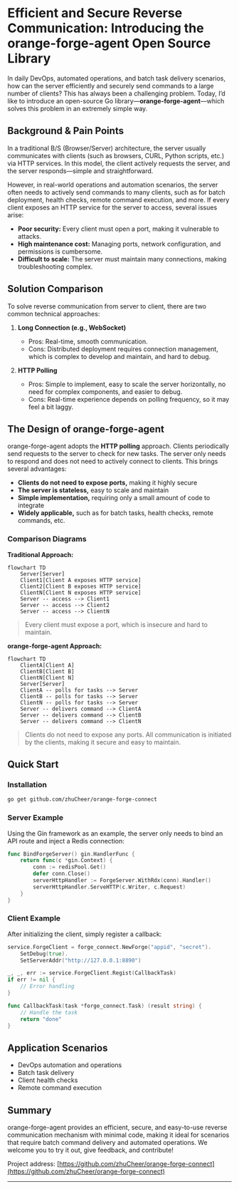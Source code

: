 # Efficient and Secure Reverse Communication: Introducing the orange-forge-agent Open Source Library

In daily DevOps, automated operations, and batch task delivery scenarios, how can the server efficiently and securely send commands to a large number of clients? This has always been a challenging problem. Today, I’d like to introduce an open-source Go library—**orange-forge-agent**—which solves this problem in an extremely simple way.

## Background & Pain Points

In a traditional B/S (Browser/Server) architecture, the server usually communicates with clients (such as browsers, CURL, Python scripts, etc.) via HTTP services. In this model, the client actively requests the server, and the server responds—simple and straightforward.

However, in real-world operations and automation scenarios, the server often needs to actively send commands to many clients, such as for batch deployment, health checks, remote command execution, and more. If every client exposes an HTTP service for the server to access, several issues arise:

- **Poor security:** Every client must open a port, making it vulnerable to attacks.
- **High maintenance cost:** Managing ports, network configuration, and permissions is cumbersome.
- **Difficult to scale:** The server must maintain many connections, making troubleshooting complex.

## Solution Comparison

To solve reverse communication from server to client, there are two common technical approaches:

1. **Long Connection (e.g., WebSocket)**
   - Pros: Real-time, smooth communication.
   - Cons: Distributed deployment requires connection management, which is complex to develop and maintain, and hard to debug.

2. **HTTP Polling**
   - Pros: Simple to implement, easy to scale the server horizontally, no need for complex components, and easier to debug.
   - Cons: Real-time experience depends on polling frequency, so it may feel a bit laggy.

## The Design of orange-forge-agent

orange-forge-agent adopts the **HTTP polling** approach. Clients periodically send requests to the server to check for new tasks. The server only needs to respond and does not need to actively connect to clients. This brings several advantages:

- **Clients do not need to expose ports,** making it highly secure
- **The server is stateless,** easy to scale and maintain
- **Simple implementation,** requiring only a small amount of code to integrate
- **Widely applicable,** such as for batch tasks, health checks, remote commands, etc.

### Comparison Diagrams

**Traditional Approach:**

```mermaid
flowchart TD
    Server[Server]
    Client1[Client A exposes HTTP service]
    Client2[Client B exposes HTTP service]
    ClientN[Client N exposes HTTP service]
    Server -- access --> Client1
    Server -- access --> Client2
    Server -- access --> ClientN
```
> Every client must expose a port, which is insecure and hard to maintain.

**orange-forge-agent Approach:**

```mermaid
flowchart TD
    ClientA[Client A]
    ClientB[Client B]
    ClientN[Client N]
    Server[Server]
    ClientA -- polls for tasks --> Server
    ClientB -- polls for tasks --> Server
    ClientN -- polls for tasks --> Server
    Server -- delivers command --> ClientA
    Server -- delivers command --> ClientB
    Server -- delivers command --> ClientN
```
> Clients do not need to expose any ports. All communication is initiated by the clients, making it secure and easy to maintain.

## Quick Start

### Installation

```bash
go get github.com/zhuCheer/orange-forge-connect
```

### Server Example

Using the Gin framework as an example, the server only needs to bind an API route and inject a Redis connection:

```go
func BindForgeServer() gin.HandlerFunc {
    return func(c *gin.Context) {
        conn := redisPool.Get()
        defer conn.Close()
        serverHttpHandler := ForgeServer.WithRdx(conn).Handler()
        serverHttpHandler.ServeHTTP(c.Writer, c.Request)
    }
}
```

### Client Example

After initializing the client, simply register a callback:

```go
service.ForgeClient = forge_connect.NewForge("appid", "secret").
    SetDebug(true).
    SetServerAddr("http://127.0.0.1:8890")

_, _, err := service.ForgeClient.Regist(CallbackTask)
if err != nil {
    // Error handling
}

func CallbackTask(task *forge_connect.Task) (result string) {
    // Handle the task
    return "done"
}
```

## Application Scenarios

- DevOps automation and operations
- Batch task delivery
- Client health checks
- Remote command execution

## Summary

orange-forge-agent provides an efficient, secure, and easy-to-use reverse communication mechanism with minimal code, making it ideal for scenarios that require batch command delivery and automated operations. We welcome you to try it out, give feedback, and contribute!

Project address: [https://github.com/zhuCheer/orange-forge-connect](https://github.com/zhuCheer/orange-forge-connect)

--- 
